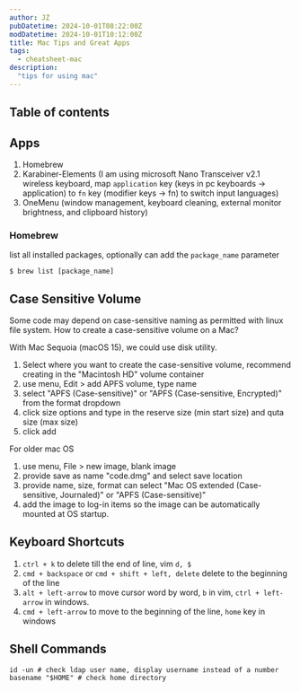 ```yaml
---
author: JZ
pubDatetime: 2024-10-01T08:22:00Z
modDatetime: 2024-10-01T10:12:00Z
title: Mac Tips and Great Apps 
tags:
  - cheatsheet-mac
description:
  "tips for using mac"
---
```


## Table of contents

## Apps

1. Homebrew
2. Karabiner-Elements (I am using microsoft Nano Transceiver v2.1 wireless keyboard, map `application` key (keys in pc keyboards -> application) to `fn` key (modifier keys -> fn) to switch input languages)
3. OneMenu (window management, keyboard cleaning, external monitor brightness, and clipboard history)

### Homebrew

list all installed packages, optionally can add the `package_name` parameter

```shell
$ brew list [package_name]
```

## Case Sensitive Volume

Some code may depend on case-sensitive naming as permitted with linux file system. How to create a case-sensitive volume on a Mac?

With Mac Sequoia (macOS 15), we could use disk utility.

1. Select where you want to create the case-sensitive volume, recommend creating in the "Macintosh HD" volume container
2. use menu, Edit > add APFS volume, type name
3. select "APFS (Case-sensitive)" or "APFS (Case-sensitive, Encrypted)" from the format dropdown
4. click size options and type in the reserve size (min start size) and quta size (max size)
5. click add

For older mac OS

1. use menu, File > new image, blank image
2. provide save as name "code.dmg" and select save location
3. provide name, size, format can select "Mac OS extended (Case-sensitive, Journaled)" or "APFS (Case-sensitive)"
4. add the image to log-in items so the image can be automatically mounted at OS startup.

## Keyboard Shortcuts

1. `ctrl + k` to delete till the end of line, vim `d, $`
2. `cmd + backspace` or `cmd + shift + left, delete` delete to the beginning of the line
3. `alt + left-arrow` to move cursor word by word, `b` in vim, `ctrl + left-arrow` in windows.
4. `cmd + left-arrow` to move to the beginning of the line, `home` key in windows

## Shell Commands

```shell
id -un # check ldap user name, display username instead of a number
basename "$HOME" # check home directory
```
